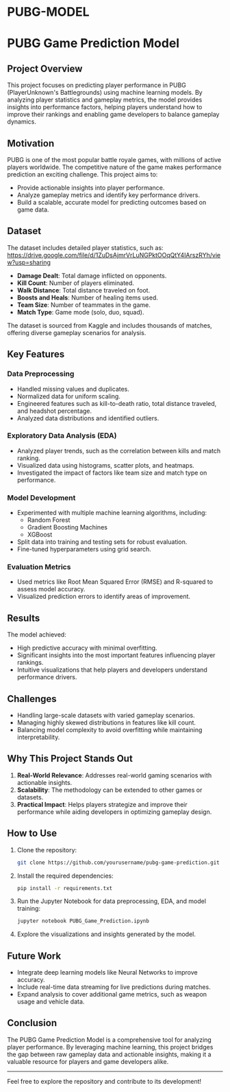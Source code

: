 # PUBG-MODEL
# PUBG Game Prediction Model

## Project Overview
This project focuses on predicting player performance in PUBG (PlayerUnknown's Battlegrounds) using machine learning models. By analyzing player statistics and gameplay metrics, the model provides insights into performance factors, helping players understand how to improve their rankings and enabling game developers to balance gameplay dynamics.

## Motivation
PUBG is one of the most popular battle royale games, with millions of active players worldwide. The competitive nature of the game makes performance prediction an exciting challenge. This project aims to:
- Provide actionable insights into player performance.
- Analyze gameplay metrics and identify key performance drivers.
- Build a scalable, accurate model for predicting outcomes based on game data.

## Dataset
The dataset includes detailed player statistics, such as:
https://drive.google.com/file/d/1ZuDsAjmrVrLuNGPktOOqQtY4IArszRYh/view?usp=sharing
- **Damage Dealt**: Total damage inflicted on opponents.
- **Kill Count**: Number of players eliminated.
- **Walk Distance**: Total distance traveled on foot.
- **Boosts and Heals**: Number of healing items used.
- **Team Size**: Number of teammates in the game.
- **Match Type**: Game mode (solo, duo, squad).

The dataset is sourced from Kaggle and includes thousands of matches, offering diverse gameplay scenarios for analysis.

## Key Features

### Data Preprocessing
- Handled missing values and duplicates.
- Normalized data for uniform scaling.
- Engineered features such as kill-to-death ratio, total distance traveled, and headshot percentage.
- Analyzed data distributions and identified outliers.

### Exploratory Data Analysis (EDA)
- Analyzed player trends, such as the correlation between kills and match ranking.
- Visualized data using histograms, scatter plots, and heatmaps.
- Investigated the impact of factors like team size and match type on performance.

### Model Development
- Experimented with multiple machine learning algorithms, including:
  - Random Forest
  - Gradient Boosting Machines
  - XGBoost
- Split data into training and testing sets for robust evaluation.
- Fine-tuned hyperparameters using grid search.

### Evaluation Metrics
- Used metrics like Root Mean Squared Error (RMSE) and R-squared to assess model accuracy.
- Visualized prediction errors to identify areas of improvement.

## Results
The model achieved:
- High predictive accuracy with minimal overfitting.
- Significant insights into the most important features influencing player rankings.
- Intuitive visualizations that help players and developers understand performance drivers.

## Challenges
- Handling large-scale datasets with varied gameplay scenarios.
- Managing highly skewed distributions in features like kill count.
- Balancing model complexity to avoid overfitting while maintaining interpretability.

## Why This Project Stands Out
1. **Real-World Relevance**: Addresses real-world gaming scenarios with actionable insights.
2. **Scalability**: The methodology can be extended to other games or datasets.
3. **Practical Impact**: Helps players strategize and improve their performance while aiding developers in optimizing gameplay design.

## How to Use
1. Clone the repository:
   ```bash
   git clone https://github.com/yourusername/pubg-game-prediction.git
   ```
2. Install the required dependencies:
   ```bash
   pip install -r requirements.txt
   ```
3. Run the Jupyter Notebook for data preprocessing, EDA, and model training:
   ```bash
   jupyter notebook PUBG_Game_Prediction.ipynb
   ```
4. Explore the visualizations and insights generated by the model.

## Future Work
- Integrate deep learning models like Neural Networks to improve accuracy.
- Include real-time data streaming for live predictions during matches.
- Expand analysis to cover additional game metrics, such as weapon usage and vehicle data.

## Conclusion
The PUBG Game Prediction Model is a comprehensive tool for analyzing player performance. By leveraging machine learning, this project bridges the gap between raw gameplay data and actionable insights, making it a valuable resource for players and game developers alike.

---

Feel free to explore the repository and contribute to its development!
